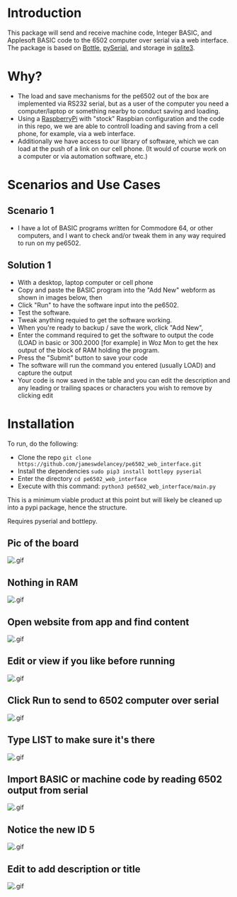 # Introduction

This package will send and receive machine code, Integer BASIC, and Applesoft 
BASIC code to the 6502 computer over serial via a web interface. The package is 
based on [Bottle](https://bottlepy.org), 
[pySerial](https://pyserial.readthedocs.io), and storage in 
[sqlite3](https://docs.python.org/3/library/sqlite3.html).

# Why?
- The load and save mechanisms for the pe6502 out of the box are implemented 
via RS232 serial, but as a user of the computer you need a computer/laptop or 
something nearby to conduct saving and loading. 
- Using a [RaspberryPi](https://www.raspberrypi.org/) with "stock" Raspbian 
configuration and the code in this repo, we we are able to controll loading and 
saving from a cell phone, for example, via a web interface.
- Additionally we have access to our library of software, which we can load at 
the push of a link on our cell phone. (It would of course work on a computer or 
via automation software, etc.)

# Scenarios and Use Cases

## Scenario 1
- I have a lot of BASIC programs written for Commodore 64, or other 
computers, and I want to check and/or tweak them in any way required to run on 
my pe6502.

## Solution 1
- With a desktop, laptop computer or cell phone
- Copy and paste the BASIC program into the "Add New" webform as shown in 
  images below, then
- Click "Run" to have the software input into the pe6502. 
- Test the software. 
- Tweak anything requied to get the software working. 
- When you're ready to backup / save the work, click "Add New", 
- Enter the command required to get the software to output the code (LOAD in 
  basic or 300.2000 [for example] in Woz Mon to get the hex output of the block 
  of RAM holding the program.
- Press the "Submit" button to save your code
- The software will run the command you entered (usually LOAD) and capture the 
output
- Your code is now saved in the table and you can edit the description and any 
leading or trailing spaces or characters you wish to remove by clicking edit

# Installation

To run, do the following:

- Clone the repo `git clone 
https://github.com/jameswdelancey/pe6502_web_interface.git`
- Install the dependencies `sudo pip3 install bottlepy pyserial`
- Enter the directory `cd pe6502_web_interface`
- Execute with this command: `python3 pe6502_web_interface/main.py`

This is a minimum viable product at this point but will likely be cleaned up 
into a pypi package, hence the structure.

Requires pyserial and bottlepy.

## Pic of the board
![.gif](https://github.com/jameswdelancey/pe6502_web_interface/raw/main/docs/_static/1-0.jpg)

## Nothing in RAM
![.gif](https://github.com/jameswdelancey/pe6502_web_interface/raw/main/docs/_static/1-1.jpg)

## Open website from app and find content
![.gif](https://github.com/jameswdelancey/pe6502_web_interface/raw/main/docs/_static/1-2.jpg)

## Edit or view if you like before running
![.gif](https://github.com/jameswdelancey/pe6502_web_interface/raw/main/docs/_static/1-3.jpg)

## Click Run to send to 6502 computer over serial
![.gif](https://github.com/jameswdelancey/pe6502_web_interface/raw/main/docs/_static/1-4.jpg)

## Type LIST to make sure it's there
![.gif](https://github.com/jameswdelancey/pe6502_web_interface/raw/main/docs/_static/1-5.jpg)

## Import BASIC or machine code by reading 6502 output from serial
![.gif](https://github.com/jameswdelancey/pe6502_web_interface/raw/main/docs/_static/1-6.jpg)

## Notice the new ID 5
![.gif](https://github.com/jameswdelancey/pe6502_web_interface/raw/main/docs/_static/2-0.jpg)

## Edit to add description or title
![.gif](https://github.com/jameswdelancey/pe6502_web_interface/raw/main/docs/_static/2-1.jpg)

